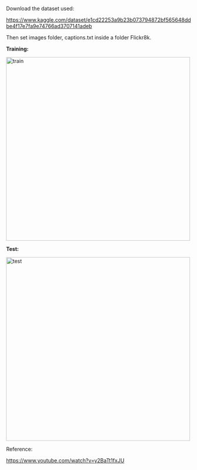 Download the dataset used: 

https://www.kaggle.com/dataset/e1cd22253a9b23b073794872bf565648ddbe4f17e7fa9e74766ad3707141adeb 

Then set images folder, captions.txt inside a folder Flickr8k.

**Training:**

<img width="500" alt="train" src="https://user-images.githubusercontent.com/37718565/166522603-4408fd73-5d9e-4e5c-b964-8915f7dafd99.png">


**Test:**

<img width="500" alt="test" src="https://user-images.githubusercontent.com/37718565/166522869-6d6ff626-76ad-41e7-8bc5-9993c343e670.png">




Reference: 

https://www.youtube.com/watch?v=y2BaTt1fxJU

